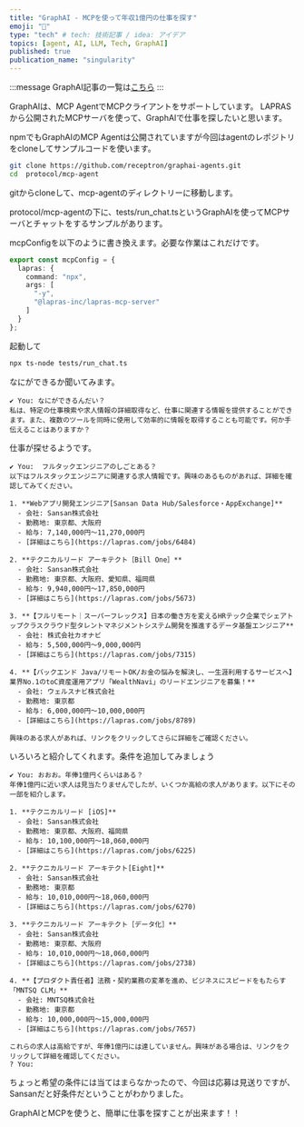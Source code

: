 ```yaml
---
title: "GraphAI - MCPを使って年収1億円の仕事を探す"
emoji: "🤖"
type: "tech" # tech: 技術記事 / idea: アイデア
topics: [agent, AI, LLM, Tech, GraphAI]
published: true
publication_name: "singularity"
---
```


:::message
GraphAI記事の一覧は[こちら](https://zenn.dev/singularity/articles/graphai-index)
:::

GraphAIは、MCP AgentでMCPクライアントをサポートしています。
LAPRASから公開されたMCPサーバを使って、GraphAIで仕事を探したいと思います。

npmでもGraphAIのMCP Agentは公開されていますが今回はagentのレポジトリをcloneしてサンプルコードを使います。

```bash
git clone https://github.com/receptron/graphai-agents.git
cd  protocol/mcp-agent
```

gitからcloneして、mcp-agentのディレクトリーに移動します。

protocol/mcp-agentの下に、tests/run_chat.tsというGraphAIを使ってMCPサーバとチャットをするサンプルがあります。

mcpConfigを以下のように書き換えます。必要な作業はこれだけです。

```TypeScript
export const mcpConfig = {
  lapras: {
    command: "npx",
    args: [
      "-y",
      "@lapras-inc/lapras-mcp-server"
    ]
  }
};
```

起動して
```sh
npx ts-node tests/run_chat.ts
```

なにができるか聞いてみます。

```
✔ You: なにができるんだい？
私は、特定の仕事検索や求人情報の詳細取得など、仕事に関連する情報を提供することができます。また、複数のツールを同時に使用して効率的に情報を取得することも可能です。何か手伝えることはありますか？
```

仕事が探せるようです。

```
✔ You:  フルタックエンジニアのしごとある？
以下はフルスタックエンジニアに関連する求人情報です。興味のあるものがあれば、詳細を確認してみてください。

1. **Webアプリ開発エンジニア[Sansan Data Hub/Salesforce・AppExchange]**
  - 会社: Sansan株式会社
  - 勤務地: 東京都、大阪府
  - 給与: 7,140,000円〜11,270,000円
  - [詳細はこちら](https://lapras.com/jobs/6484)

2. **テクニカルリード アーキテクト［Bill One］**
  - 会社: Sansan株式会社
  - 勤務地: 東京都、大阪府、愛知県、福岡県
  - 給与: 9,940,000円〜17,850,000円
  - [詳細はこちら](https://lapras.com/jobs/5673)

3. **【フルリモート｜スーパーフレックス】日本の働き方を変えるHRテック企業でシェアトップクラスクラウド型タレントマネジメントシステム開発を推進するデータ基盤エンジニア**
  - 会社: 株式会社カオナビ
  - 給与: 5,500,000円〜9,000,000円
  - [詳細はこちら](https://lapras.com/jobs/7315)

4. **【バックエンド Java/リモートOK/お金の悩みを解決し、一生涯利用するサービスへ】業界No.1のtoC資産運用アプリ「WealthNavi」のリードエンジニアを募集！**
  - 会社: ウェルスナビ株式会社
  - 勤務地: 東京都
  - 給与: 6,000,000円〜10,000,000円
  - [詳細はこちら](https://lapras.com/jobs/8789)

興味のある求人があれば、リンクをクリックしてさらに詳細をご確認ください。
```

いろいろと紹介してくれます。条件を追加してみましょう

```
✔ You: おおお。年俸1億円くらいはある？
年俸1億円に近い求人は見当たりませんでしたが、いくつか高給の求人があります。以下にその一部を紹介します。

1. **テクニカルリード [iOS]**
  - 会社: Sansan株式会社
  - 勤務地: 東京都、大阪府、福岡県
  - 給与: 10,100,000円〜18,060,000円
  - [詳細はこちら](https://lapras.com/jobs/6225)

2. **テクニカルリード アーキテクト[Eight]**
  - 会社: Sansan株式会社
  - 勤務地: 東京都
  - 給与: 10,010,000円〜18,060,000円
  - [詳細はこちら](https://lapras.com/jobs/6270)

3. **テクニカルリード アーキテクト［データ化］**
  - 会社: Sansan株式会社
  - 勤務地: 東京都、大阪府
  - 給与: 10,010,000円〜18,060,000円
  - [詳細はこちら](https://lapras.com/jobs/2738)

4. **【プロダクト責任者】法務・契約業務の変革を進め、ビジネスにスピードをもたらす「MNTSQ CLM」**
  - 会社: MNTSQ株式会社
  - 勤務地: 東京都
  - 給与: 10,000,000円〜15,000,000円
  - [詳細はこちら](https://lapras.com/jobs/7657)

これらの求人は高給ですが、年俸1億円には達していません。興味がある場合は、リンクをクリックして詳細を確認してください。
? You:
```

ちょっと希望の条件には当てはまらなかったので、今回は応募は見送りですが、Sansanだと好条件だということがわかりました。

GraphAIとMCPを使うと、簡単に仕事を探すことが出来ます！！